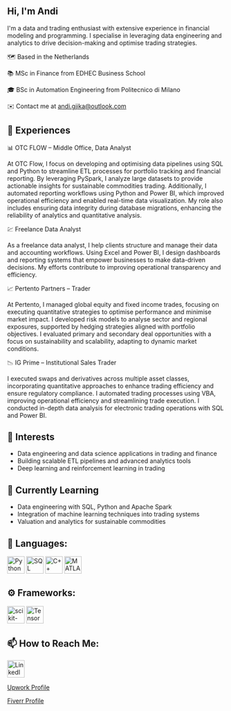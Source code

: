 Hi, I'm Andi
---

I'm a data and trading enthusiast with extensive experience in financial modeling and programming. I specialise in leveraging data engineering and analytics to drive decision-making and optimise trading strategies.

🗺️ Based in the Netherlands

📚 MSc in Finance from EDHEC Business School

🎓 BSc in Automation Engineering from Politecnico di Milano

✉️ Contact me at andi.gjika@outlook.com

📄 Experiences
---


📊 OTC FLOW – Middle Office, Data Analyst

At OTC Flow, I focus on developing and optimising data pipelines using SQL and Python to streamline ETL processes for portfolio tracking and financial reporting. By leveraging PySpark, I analyze large datasets to provide actionable insights for sustainable commodities trading. Additionally, I automated reporting workflows using Python and Power BI, which improved operational efficiency and enabled real-time data visualization. My role also includes ensuring data integrity during database migrations, enhancing the reliability of analytics and quantitative analysis.

💹 Freelance Data Analyst

As a freelance data analyst, I help clients structure and manage their data and accounting workflows. Using Excel and Power BI, I design dashboards and reporting systems that empower businesses to make data-driven decisions. My efforts contribute to improving operational transparency and efficiency.

📈 Pertento Partners – Trader

At Pertento, I managed global equity and fixed income trades, focusing on executing quantitative strategies to optimise performance and minimise market impact. I developed risk models to analyse sector and regional exposures, supported by hedging strategies aligned with portfolio objectives. I evaluated primary and secondary deal opportunities with a focus on sustainability and scalability, adapting to dynamic market conditions.

📉 IG Prime – Institutional Sales Trader

I executed swaps and derivatives across multiple asset classes, incorporating quantitative approaches to enhance trading efficiency and ensure regulatory compliance. I automated trading processes using VBA, improving operational efficiency and streamlining trade execution. I conducted in-depth data analysis for electronic trading operations with SQL and Power BI.


👀 **Interests**
---

- Data engineering and data science applications in trading and finance
- Building scalable ETL pipelines and advanced analytics tools
- Deep learning and reinforcement learning in trading

🌱 **Currently Learning**
---

- Data engineering with SQL, Python and Apache Spark
- Integration of machine learning techniques into trading systems
- Valuation and analytics for sustainable commodities


🔨 **Languages**:
---

<p>
  <a href="https://www.python.org/"><img src="https://cdn.jsdelivr.net/gh/devicons/devicon/icons/python/python-original.svg" width="40" height="40" alt="Python" /></a>
  <a href="https://www.sql.org/"><img src="https://cdn.jsdelivr.net/gh/devicons/devicon/icons/mysql/mysql-original.svg" width="40" height="40" alt="SQL" /></a>
  <a href="https://en.wikipedia.org/wiki/C%2B%2B"><img src="https://cdn.jsdelivr.net/gh/devicons/devicon/icons/cplusplus/cplusplus-original.svg" width="40" height="40" alt="C++" /></a>
  <a href="https://www.mathworks.com/products/matlab.html"><img src="https://cdn.jsdelivr.net/gh/devicons/devicon/icons/matlab/matlab-original.svg" width="40" height="40" alt="MATLAB" /></a>
</p>


⚙️ **Frameworks**:
---

<p>
  <a href="https://scikit-learn.org/"><img src="https://cdn.jsdelivr.net/gh/devicons/devicon/icons/scikitlearn/scikitlearn-original.svg" width="40" height="40" alt="scikit-learn" /></a>
  <a href="https://www.tensorflow.org/"><img src="https://cdn.jsdelivr.net/gh/devicons/devicon/icons/tensorflow/tensorflow-original.svg" width="40" height="40" alt="TensorFlow" /></a>
</p>


📫 **How to Reach Me**:
---

<p>
  <a href="https://www.linkedin.com/in/andi-gjika-887538b8/"><img src="https://cdn.jsdelivr.net/gh/devicons/devicon/icons/linkedin/linkedin-original.svg" width="40" height="40" alt="LinkedIn" /></a>
</p>

<p>
  <a href="https://www.upwork.com/freelancers/~01863a3bc23f4f77c4" target="_blank">Upwork Profile</a>
</p>


<p>
  <a href="https://www.fiverr.com/andigjika185/buying?source=avatar_menu_profile" target="_blank">Fiverr Profile</a>
</p>




